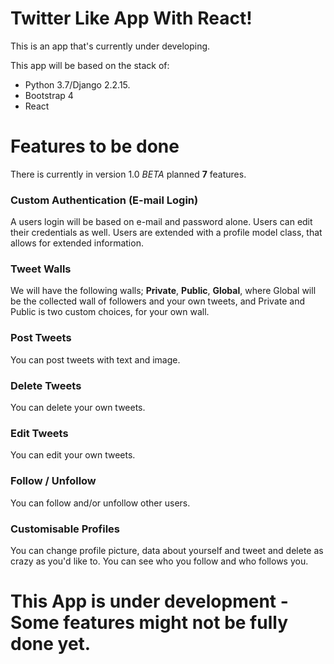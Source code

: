 # Twitter Like App With React!

This is an app that's currently under developing.

This app will be based on the stack of:

- Python 3.7/Django 2.2.15.
- Bootstrap 4
- React


# Features to be done

There is currently in version 1.0 *BETA* planned **7** features.

### Custom Authentication (E-mail Login)

A users login will be based on e-mail and password alone. Users can edit their credentials as well. Users are extended with a profile model class, that allows for extended information. 

### Tweet Walls

We will have the following walls; **Private**,  **Public**, **Global**, where Global will be the collected wall of followers and your own tweets, and Private and Public is two custom choices, for your own wall.

### Post Tweets

You can post tweets with text and image.

### Delete Tweets 

You can delete your own tweets.

### Edit Tweets

You can edit your own tweets.

### Follow / Unfollow

You  can follow and/or unfollow other users.

### Customisable Profiles

You can change profile picture, data about yourself and tweet and delete as crazy as you'd like to. You can see who you follow and who follows you.


# This App is under development - Some features might not be fully done yet.
